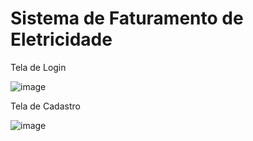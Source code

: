 # Sistema de Faturamento de Eletricidade

Tela de Login

![image](https://github.com/drika-dev/Sistema-de-Faturamento-de-Eletricidade/assets/126597972/d6c527b3-4022-4d12-b0c6-ca84cd0d119b)



Tela de Cadastro

![image](https://github.com/drika-dev/Sistema-de-Faturamento-de-Eletricidade/assets/126597972/b39d4fca-a05b-466e-96d0-d226e1ff526d)
